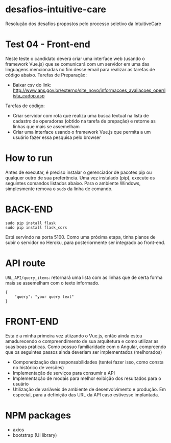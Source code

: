 # desafios-intuitive-care
Resolução dos desafios propostos pelo processo seletivo da IntuitiveCare

# Test 04 - Front-end

Neste teste o candidato deverá criar uma interface web (usando o framework Vue.js) que se comunicará com um servidor em uma das linguagens mencionadas no fim desse email para realizar as tarefas de código abaixo.
Tarefas de Preparação:    
- Baixar csv do link: http://www.ans.gov.br/externo/site_novo/informacoes_avaliacoes_oper/lista_cadop.asp

Tarefas de código:
- Criar servidor com rota que realiza uma busca textual na lista de cadastro de operadoras (obtido na tarefa de prepação) e retorne as linhas que mais se assemelham
- Criar uma interface usando o framework Vue.js que permita a um usuário fazer essa pesquisa pelo browser



# How to run

Antes de executar, é preciso instalar o gerenciador de pacotes pip ou qualquer outro de sua preferência. Uma vez instalado (pip), execute os seguintes comandos listados abaixo. Para o ambiente Windows, simplesmente remova o ``` sudo ``` da linha de comando.

# BACK-END
```
sudo pip install flask
sudo pip install flask_cors
```

Está servindo na porta 5100. Como uma próxima etapa, tinha planos de subir o servidor no Heroku, para posteriormente ser integrado ao front-end.


# API route

``` URL_API/query_items ```: retornará uma lista com as linhas que de certa forma mais se assemelham com o texto informado.

```
{
    "query": "your query text"
} 
```

# FRONT-END

Esta é a minha primeira vez utiizando o Vue.js, então ainda estou amadurecendo o compreendimento de sua arquitetura e como utilizar as suas boas práticas. Como possuo familiaridade com o Angular, compreendo que os seguintes passos ainda deveriam ser implementados (melhorados)

- Componetização das responsabilidades (tentei fazer isso, como consta no histórico de versões)
- Implementação de serviços para consumir a API
- Implementação de modais para melhor exibição dos resultados para o usuário
- Utilização de variáveis de ambiente de desenvolvimento e produção. Em especial, para a definição das URL da API caso estivesse implantada.

# NPM packages

- axios
- bootstrap (UI library)









